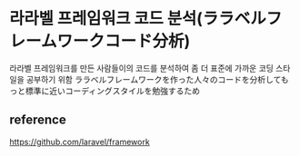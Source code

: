 # 라라벨 프레임워크 코드 분석(ララベルフレームワークコード分析)

라라벨 프레임워크를 만든 사람들이의 코드를 분석하여 좀 더 표준에 가까운 코딩 스타일을 공부하기 위함
ララベルフレームワークを作った人々のコードを分析してもっと標準に近いコーディングスタイルを勉強するため


## reference
https://github.com/laravel/framework
